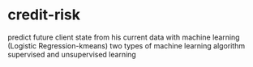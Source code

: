 # credit-risk
 predict future client state from his current data with machine learning (Logistic Regression-kmeans) two types of machine learning algorithm supervised and unsupervised learning
